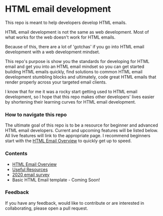# HTML email development



This repo is meant to help developers develop HTML emails. 

HTML email development is not the same as web development. Most of what works for the web doesn't work for HTML emails. 

Because of this, there are a lot of 'gotchas' if you go into HTML email development with a web development mindset. 

This repo's purpose is show you the standards for developing for HTML email and get you into an HTML email mindset so you can get started building HTML emails quickly, find solutions to common HTML email development stumbling blocks and ultimately, code great HTML emails that render properly across your targeted email clients.

I know that for me it was a rocky start getting used to HTML email development, so I hope that this repo makes other developers' lives easier by shortening their learning curves for HTML email development.

### How to navigate this repo

The ultimate goal of this repo is to be a resource for beginner and advanced HTML email developers. Current and upcoming features will be listed below. All live features will link to the appropriate page. I recommend beginners start with the [HTML Email Overview](overview.md) to quickly get up to speed.

### Contents

- [HTML Email Overview](overview.md)
- [Useful Resources](resources.md)
- [2020 email survey](emailSurvey.md)
- Basic HTML Email template - Coming Soon! 

### Feedback

If you have any feedback, would like to contribute or are interested in collaborating, please open a pull request. 
